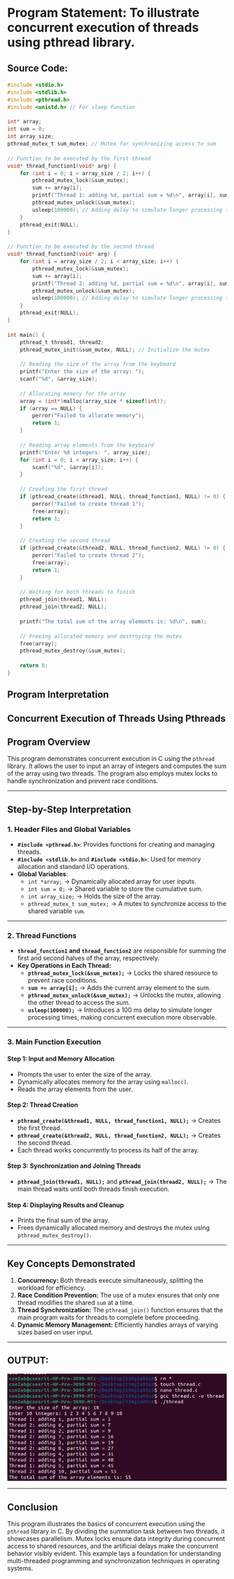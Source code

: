 # Program Statement: To illustrate concurrent execution of threads using pthread library.
## Source Code:
```c
#include <stdio.h>
#include <stdlib.h>
#include <pthread.h>
#include <unistd.h> // For sleep function

int* array;
int sum = 0;
int array_size;
pthread_mutex_t sum_mutex; // Mutex for synchronizing access to sum

// Function to be executed by the first thread
void* thread_function1(void* arg) {
    for (int i = 0; i < array_size / 2; i++) {
        pthread_mutex_lock(&sum_mutex);
        sum += array[i];
        printf("Thread 1: adding %d, partial sum = %d\n", array[i], sum);
        pthread_mutex_unlock(&sum_mutex);
        usleep(100000); // Adding delay to simulate longer processing (100ms)
    }
    pthread_exit(NULL);
}

// Function to be executed by the second thread
void* thread_function2(void* arg) {
    for (int i = array_size / 2; i < array_size; i++) {
        pthread_mutex_lock(&sum_mutex);
        sum += array[i];
        printf("Thread 2: adding %d, partial sum = %d\n", array[i], sum);
        pthread_mutex_unlock(&sum_mutex);
        usleep(100000); // Adding delay to simulate longer processing (100ms)
    }
    pthread_exit(NULL);
}

int main() {
    pthread_t thread1, thread2;
    pthread_mutex_init(&sum_mutex, NULL); // Initialize the mutex

    // Reading the size of the array from the keyboard
    printf("Enter the size of the array: ");
    scanf("%d", &array_size);

    // Allocating memory for the array
    array = (int*)malloc(array_size * sizeof(int));
    if (array == NULL) {
        perror("Failed to allocate memory");
        return 1;
    }

    // Reading array elements from the keyboard
    printf("Enter %d integers: ", array_size);
    for (int i = 0; i < array_size; i++) {
        scanf("%d", &array[i]);
    }

    // Creating the first thread
    if (pthread_create(&thread1, NULL, thread_function1, NULL) != 0) {
        perror("Failed to create thread 1");
        free(array);
        return 1;
    }

    // Creating the second thread
    if (pthread_create(&thread2, NULL, thread_function2, NULL) != 0) {
        perror("Failed to create thread 2");
        free(array);
        return 1;
    }

    // Waiting for both threads to finish
    pthread_join(thread1, NULL);
    pthread_join(thread2, NULL);

    printf("The total sum of the array elements is: %d\n", sum);

    // Freeing allocated memory and destroying the mutex
    free(array);
    pthread_mutex_destroy(&sum_mutex);

    return 0;
}
```
## Program Interpretation

## Concurrent Execution of Threads Using Pthreads

## **Program Overview**
This program demonstrates concurrent execution in C using the `pthread` library. It allows the user to input an array of integers and computes the sum of the array using two threads. The program also employs mutex locks to handle synchronization and prevent race conditions.

---

## **Step-by-Step Interpretation**

### **1. Header Files and Global Variables**
- **`#include <pthread.h>`**: Provides functions for creating and managing threads.
- **`#include <stdlib.h>`** and **`#include <stdio.h>`**: Used for memory allocation and standard I/O operations.
- **Global Variables**:
  - `int *array;` → Dynamically allocated array for user inputs.
  - `int sum = 0;` → Shared variable to store the cumulative sum.
  - `int array_size;` → Holds the size of the array.
  - `pthread_mutex_t sum_mutex;` → A mutex to synchronize access to the shared variable `sum`.

---

### **2. Thread Functions**
- **`thread_function1` and `thread_function2`** are responsible for summing the first and second halves of the array, respectively.
- **Key Operations in Each Thread:**
  - **`pthread_mutex_lock(&sum_mutex);`** → Locks the shared resource to prevent race conditions.
  - **`sum += array[i];`** → Adds the current array element to the sum.
  - **`pthread_mutex_unlock(&sum_mutex);`** → Unlocks the mutex, allowing the other thread to access the sum.
  - **`usleep(100000);`** → Introduces a 100 ms delay to simulate longer processing times, making concurrent execution more observable.

---

### **3. Main Function Execution**

#### **Step 1: Input and Memory Allocation**
- Prompts the user to enter the size of the array.
- Dynamically allocates memory for the array using `malloc()`.
- Reads the array elements from the user.

#### **Step 2: Thread Creation**
- **`pthread_create(&thread1, NULL, thread_function1, NULL);`** → Creates the first thread.
- **`pthread_create(&thread2, NULL, thread_function2, NULL);`** → Creates the second thread.
- Each thread works concurrently to process its half of the array.

#### **Step 3: Synchronization and Joining Threads**
- **`pthread_join(thread1, NULL);`** and **`pthread_join(thread2, NULL);`** → The main thread waits until both threads finish execution.

#### **Step 4: Displaying Results and Cleanup**
- Prints the final sum of the array.
- Frees dynamically allocated memory and destroys the mutex using `pthread_mutex_destroy()`.

---

## **Key Concepts Demonstrated**

1. **Concurrency:** Both threads execute simultaneously, splitting the workload for efficiency.
2. **Race Condition Prevention:** The use of a mutex ensures that only one thread modifies the shared `sum` at a time.
3. **Thread Synchronization:** The `pthread_join()` function ensures that the main program waits for threads to complete before proceeding.
4. **Dynamic Memory Management:** Efficiently handles arrays of varying sizes based on user input.

---


## OUTPUT:
![output](thread.png)

---
## **Conclusion**
This program illustrates the basics of concurrent execution using the `pthread` library in C. By dividing the summation task between two threads, it showcases parallelism. Mutex locks ensure data integrity during concurrent access to shared resources, and the artificial delays make the concurrent behavior visibly evident. This example lays a foundation for understanding multi-threaded programming and synchronization techniques in operating systems.

